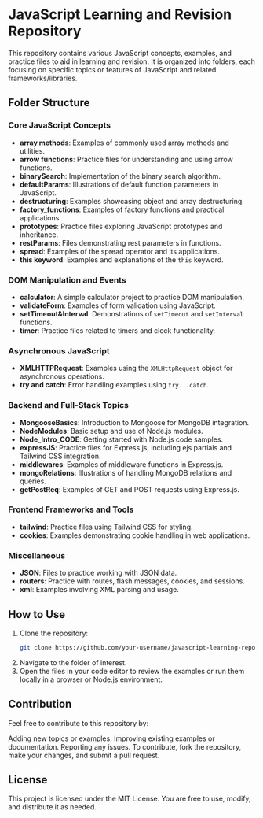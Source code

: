 # JavaScript Learning and Revision Repository

This repository contains various JavaScript concepts, examples, and practice files to aid in learning and revision. It is organized into folders, each focusing on specific topics or features of JavaScript and related frameworks/libraries. 

## Folder Structure

### Core JavaScript Concepts
- **array methods**: Examples of commonly used array methods and utilities.
- **arrow functions**: Practice files for understanding and using arrow functions.
- **binarySearch**: Implementation of the binary search algorithm.
- **defaultParams**: Illustrations of default function parameters in JavaScript.
- **destructuring**: Examples showcasing object and array destructuring.
- **factory_functions**: Examples of factory functions and practical applications.
- **prototypes**: Practice files exploring JavaScript prototypes and inheritance.
- **restParams**: Files demonstrating rest parameters in functions.
- **spread**: Examples of the spread operator and its applications.
- **this keyword**: Examples and explanations of the `this` keyword.

### DOM Manipulation and Events
- **calculator**: A simple calculator project to practice DOM manipulation.
- **validateForm**: Examples of form validation using JavaScript.
- **setTimeout&Interval**: Demonstrations of `setTimeout` and `setInterval` functions.
- **timer**: Practice files related to timers and clock functionality.

### Asynchronous JavaScript
- **XMLHTTPRequest**: Examples using the `XMLHttpRequest` object for asynchronous operations.
- **try and catch**: Error handling examples using `try...catch`.

### Backend and Full-Stack Topics
- **MongooseBasics**: Introduction to Mongoose for MongoDB integration.
- **NodeModules**: Basic setup and use of Node.js modules.
- **Node_Intro_CODE**: Getting started with Node.js code samples.
- **expressJS**: Practice files for Express.js, including ejs partials and Tailwind CSS integration.
- **middlewares**: Examples of middleware functions in Express.js.
- **mongoRelations**: Illustrations of handling MongoDB relations and queries.
- **getPostReq**: Examples of GET and POST requests using Express.js.

### Frontend Frameworks and Tools
- **tailwind**: Practice files using Tailwind CSS for styling.
- **cookies**: Examples demonstrating cookie handling in web applications.

### Miscellaneous
- **JSON**: Files to practice working with JSON data.
- **routers**: Practice with routes, flash messages, cookies, and sessions.
- **xml**: Examples involving XML parsing and usage.

## How to Use

1. Clone the repository:
   ```bash
   git clone https://github.com/your-username/javascript-learning-repo.git
2. Navigate to the folder of interest.
3. Open the files in your code editor to review the examples or run them locally in a browser or Node.js environment.

## Contribution
Feel free to contribute to this repository by:

Adding new topics or examples.
Improving existing examples or documentation.
Reporting any issues.
To contribute, fork the repository, make your changes, and submit a pull request.

## License
This project is licensed under the MIT License. You are free to use, modify, and distribute it as needed.
